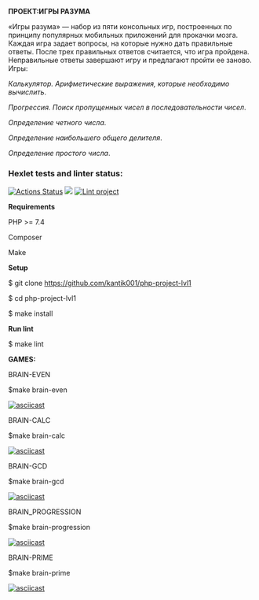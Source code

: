 **ПРОЕКТ:ИГРЫ РАЗУМА**

«Игры разума» — набор из пяти консольных игр, построенных по принципу популярных мобильных приложений для прокачки мозга. Каждая игра задает вопросы, на которые нужно дать правильные ответы. После трех правильных ответов считается, что игра пройдена. Неправильные ответы завершают игру и предлагают пройти ее заново. Игры:

_Калькулятор. Арифметические выражения, которые необходимо вычислить_.

_Прогрессия. Поиск пропущенных чисел в последовательности чисел_.

_Определение четного числа_.

_Определение наибольшего общего делителя_.

_Определение простого числа_.


### Hexlet tests and linter status:
[![Actions Status](https://github.com/kantik001/php-project-lvl1/workflows/hexlet-check/badge.svg)](https://github.com/kantik001/php-project-lvl1/actions)
<a href="https://codeclimate.com/github/kantik001/php-project-lvl1/maintainability"><img src="https://api.codeclimate.com/v1/badges/da142022a23cdacc2c5b/maintainability" /></a>
[![Lint project](https://github.com/kantik001/php-project-lvl1/actions/workflows/phpci.yml/badge.svg)](https://github.com/kantik001/php-project-lvl1/actions/workflows/phpci.yml)


**Requirements**

PHP >= 7.4

Composer

Make

**Setup**

$ git clone https://github.com/kantik001/php-project-lvl1

$ cd php-project-lvl1

$ make install

**Run lint**


$ make lint


**GAMES:**


BRAIN-EVEN

$make brain-even

[![asciicast](https://asciinema.org/a/GoffvqgEMbj87HytBeFLoaLx4.svg)](https://asciinema.org/a/GoffvqgEMbj87HytBeFLoaLx4)

BRAIN-CALC

$make brain-calc

[![asciicast](https://asciinema.org/a/j7bc7STrK9kTwj3xmSMkWeb6C.svg)](https://asciinema.org/a/j7bc7STrK9kTwj3xmSMkWeb6C)

BRAIN-GCD

$make brain-gcd

[![asciicast](https://asciinema.org/a/N7KMVZKZbez8itmYZMX65u2U4.svg)](https://asciinema.org/a/N7KMVZKZbez8itmYZMX65u2U4)

BRAIN_PROGRESSION

$make brain-progression

[![asciicast](https://asciinema.org/a/tKlPqlbYOC3TV24HtZuUfhW4o.svg)](https://asciinema.org/a/tKlPqlbYOC3TV24HtZuUfhW4o)

BRAIN-PRIME

$make brain-prime

[![asciicast](https://asciinema.org/a/KbEwXVM6Mv2RsxLLxz5Cf0xCT.svg)](https://asciinema.org/a/KbEwXVM6Mv2RsxLLxz5Cf0xCT)
